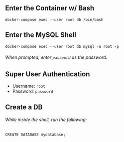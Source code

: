 ## Enter the Container w/ Bash

`docker-compose exec --user root db /bin/bash`

## Enter the MySQL Shell

`docker-compose exec --user root db mysql -u root -p`

###### When prompted, enter `password` as the password. 

## Super User Authentication

* Username: `root`
* Password: `password`

## Create a DB

###### While inside the shell, run the following:

```
CREATE DATABASE mydatabase;
```